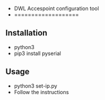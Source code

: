 - DWL Accespoint configuration tool
- ===================

Installation
-------------
- python3
- pip3 install pyserial

Usage
------
- python3 set-ip.py
- Follow the instructions